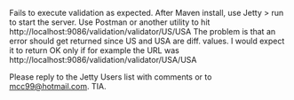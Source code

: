 Fails to execute validation as expected.  After Maven install, use Jetty > run to start the server.
Use Postman or another utility to hit http://localhost:9086/validation/validator/US/USA
The problem is that an error should get returned since US and USA are diff. values.  I would
expect it to return OK only if for example the URL was http://localhost:9086/validation/validator/USA/USA

Please reply to the Jetty Users list with comments or to mcc99@hotmail.com.  TIA.
